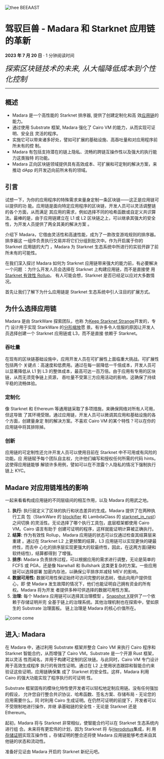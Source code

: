 ![thee BEEAAST](https://imgur.com/EBwBNnB.jpg)

# 驾驭巨兽 - Madara 和 Starknet 应用链的革新

**2023 年 7 月 20 日** · 1 分钟阅读时间

<font size=5>_探索区块链技术的未来, 从大幅降低成本到个性化控制_</font>

---

## 概述

- Madara 是一个高性能的 Starknet 排序器, 提供了创建定制化和高
  效[应用链](https://www.starknet.io/en/posts/ecosystem/the-starknet-stacks-growth-spurt)的
  能力。
- 通过使用 Substrate 框架, Madara 强化了 Cairo VM 的能力，从而实现可证明、安全且
  灵活的程序。
- 实施它可以带来诸多好处，譬如可扩展的基础设施、高吞吐量和对应用程序前所未有的控
  制。
- Madara 有包括支持潜在的链上隐私、流畅的跨链互操作性以及强大的执行能力这类独特
  的功能。
- Madara 正向区块链领域提供具有高效成本、可扩展和可定制的解决方案，来推动 dApp
  的开发迈向前所未有的领域。

## 引言

试想一下，为你的应用程序的特殊需求来量身定制一条区块链——这正是应用链可以提供的功
能。应用链是面向特定应用程序的区块链，开发人员可以灵活调整链的各个方面，从而满足
其应用的需求，例如选择不同的哈希函数或自定义共识算法。最棒的是，由于应用链建立在
L1 或 L2 区块链之上，可以继承其强大的安全性，为开发人员提供了两全其美的解决方案
。

介绍下 Madara，它借由灵活性和高速性能，成为了一款改变游戏规则的排序器。排序器这
一组件负责执行交易并将它们分组到批次中。作为开启属于你的 Starknet 应用链的大门
，Madara 为 Starknet 生态系统中所进行的实验开辟了前所未有的可能性。

在我们深入探讨 Madara 如何为 Starknet 应用链带来强大的能力前，有必要解决一个问题
：为什么开发人员会选择在 Starknet 上构建应用链，而不是直接使
用[Starknet 有效性 Rollup](https://starkware.co/resource/scaling-ethereum-navigating-the-blockchain-trilemma/#:~:text=top%20of%20them.-,Validity%20Rollups,-Validity%20rollups%2C%20also)。
有人可能会想，Starknet 是否已经足以应对大多数情况。

首先让我们了解下为什么应用链是 Starknet 生态系统中引人注目的扩展方式。

## 为什么选择应用链

Madara 是由 StarkWare 探索团队，也称
为[Keep Starknet Strange](https://github.com/keep-starknet-strange)开发的，专门
设计用于实现 StarkWare
的[分形缩放](https://medium.com/starkware/fractal-scaling-from-l2-to-l3-7fe238ecfb4f)愿
景。有许多令人信服的原因让开发人员选择创建一个 Starknet 应用链或 L3，而不是直接
依赖于 Starknet。

### 吞吐量

在现有的区块链基础设施中，应用开发人员在可扩展性上面临重大挑战。可扩展性包括两个
关键点：高速度和低费用。通过在每一层降低一千倍成本，开发人员可以显著降低从 L1 到
L3 的整体成本，最高可达一百万倍。由于应用有专用的区块链，从而无须竞争链上资源，
吞吐量不受第三方应用活动的影响，这确保了持续平稳的流畅体验。

### 定制化

像 Starknet 和 Ethereum 等通用链采取了多项措施，来确保网络对所有人可用，但这导致
了其环境受限。通过应用链，开发人员可以微调其应用和基础设施的各个方面，创建量身定
制的解决方案。不喜欢 Cairo VM 的某个特性？可以在你的应用链中将其排除掉。

### 创新

应用链的可定制性还允许开发人员可以使用目前在 Starknet 中不可用或有风险的功能。应
用链赋予每个团队自主权，允许他们编写和授权任何所需的代码 hints。这使得应用链能够
解锁许多用例，譬如可以在不泄露个人隐私的情况下强制执行链上 KYC。

## Madare 对应用链堆栈的影响

一起来看看构成应用链的不同层级间的相互作用，以及 Madara 的用武之地。

1. **执行:** 执行层定义了区块的执行和状态差异的生成。Madara 提供了在两种执行工具
   包（StarkWare 的 [blockifier](https://github.com/starkware-libs/blockifier)
   和 LambdaClass 的
   [starknet_in_rust](https://github.com/lambdaclass/starknet_in_rust)）之间切换
   的灵活性。无论选择了哪个执行工具包，底层框架都使用 Cairo VM。Cairo 语言有助于
   创建可证明的程序，这样就能证明计算被正确执行。
2. **结算:** 作为有效性 Rollup，Madara 应用链的状态可以仅通过检查其结算层来重建
   。通过在 Starknet L2 上更频繁的结算，L3 应用链可以实现更快的硬最终性，而去中
   心化的排序层实现更强大的软最终性，因此，在这两方面(硬和软终结性)，结算都得到
   了增强。
3. **排序:** Madara 负责排序过程，可以根据应用的需求进行调整，无论是简单的 FCFS
   或 PGA，还是像 Narwhall 和 Bullshark 这类更复杂的方案。一些应用链可以选择部署
   加密内存池，以确保公平排序并减轻 MEV 的影响。
4. **数据可用性:** 数据可用性保证始终可访问完整的状态树，借此向用户提供信心，即
   使 Madara 发生故障的情况下，他们也能证明自己拥有资金的所有权。Madara 将为开发
   者提供多种可供选择的数据可用性方案。
5. **治理:** 每个 Madara 应用链可以选择其治理模型
   。[Snapshot X](https://twitter.com/SnapshotLabs)提供了一个依赖于存储证明并完
   全基于链上的治理系统。其他治理机制也在探索中，譬如原生的 Substrate 治理面板。
   链上治理是 Madara 的核心价值所在。

![come come](https://lh4.googleusercontent.com/i7bXi2IPV-LTLzEgueA2SPHGULUFDj1OX4IznOQr5BeZe0hcey-VXA5TOV6q9XaVqBGAcYiie7u7uxw7q1ByZxjkPQKHERqKJTxhdDdTSgBQy8smyNO3jEHiNJv7Eqh8BMxjj4fFlQAW6gm-hQMzyIU)

## 进入: Madara

在 Madara 中，通过利用 Substrate 框架并整合 Cairo VM 来执行 Cairo 程序和
Starknet 智能合约，从而增强了 Cairo VM。Substrate 是一个开源 Rust 框架，其以灵活
性而闻名，并用于构建可定制的区块链。与此同时，Cairo VM 专门设计用于高效生成程序
执行的有效性证明。通过在 L2 上使用状态跟踪和智能合约来验证这些证明，应用链确保集
成了 Starknet 的安全性。这样，Madara 利用 Cairo 的强大功能实现了程序执行的可证明
性。

Substrate 框架固有的模块化特性使开发者可以轻松地定制应用链。没有任何强加的假设，
允许您自行整合共识协议、哈希函数、签名方案、存储布局 - 无论您的应用需要什么，同
时利用 Cairo 生成证明。在仍然可证明的前提下，开发者可以不受限制地进行操作，并继
承基础链的安全性 - 无论是 Starknet 还是 Ethereum。

起初，Madara 将与 Starknet 非常相似，使智能合约可以在 Starknet 生态系统内进行组
合。未来将有更宏伟的计划，因为 Starknet 将
与[Herodotus](https://www.herodotus.dev/)集成，利
用[存储证明](https://book.starknet.io/chapter_8/storage_proofs.html)实现互操作性
。存储证明的整合还将使 Madara 应用链能够考虑来自其他链的状态和流动性。

准备好见证由 Madara 开启的 Starknet 新纪元吧。
